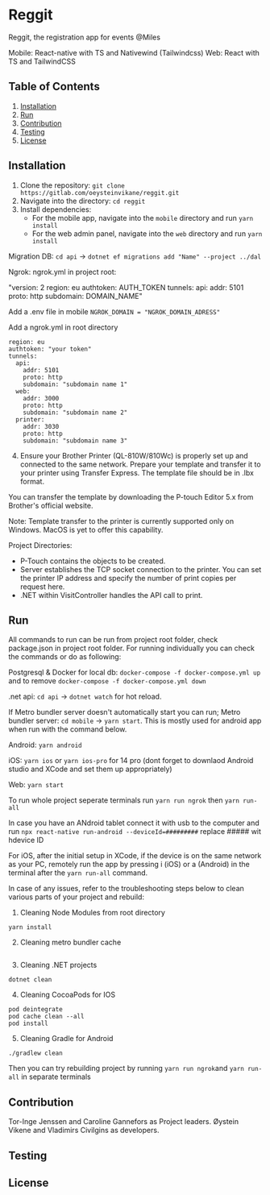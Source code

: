 # Reggit

Reggit, the registration app for events @Miles

Mobile: React-native with TS and Nativewind (Tailwindcss)
Web: React with TS and TailwindCSS

## Table of Contents

1. [Installation](#installation)
2. [Run](#Run)
3. [Contribution](#contribution)
4. [Testing](#testing)
5. [License](#license)

## Installation

1. Clone the repository: `git clone https://gitlab.com/oeysteinvikane/reggit.git`
2. Navigate into the directory: `cd reggit`
3. Install dependencies:
   - For the mobile app, navigate into the `mobile` directory and run `yarn install`
   - For the web admin panel, navigate into the `web` directory and run `yarn install`

Migration DB: `cd api` -> `dotnet ef migrations add "Name" --project ../dal`

Ngrok:
ngrok.yml in project root:

"version: 2
region: eu
authtoken: AUTH_TOKEN
tunnels:
api:
addr: 5101
proto: http
subdomain: DOMAIN_NAME"

Add a .env file in mobile `NGROK_DOMAIN = "NGROK_DOMAIN_ADRESS"`

Add a ngrok.yml in root directory

``` version: 2
region: eu
authtoken: "your token"
tunnels:
  api:
    addr: 5101
    proto: http
    subdomain: "subdomain name 1"
  web:
    addr: 3000
    proto: http
    subdomain: "subdomain name 2"
  printer:
    addr: 3030
    proto: http
    subdomain: "subdomain name 3" 
```

4. Ensure your Brother Printer (QL-810W/810Wc) is properly set up and connected to the same network. Prepare your template and transfer it to your printer using Transfer Express. The template file should be in .lbx format.

You can transfer the template by downloading the P-touch Editor 5.x from Brother's official website.

Note: Template transfer to the printer is currently supported only on Windows. MacOS is yet to offer this capability.

Project Directories:
- P-Touch contains the objects to be created.
- Server establishes the TCP socket connection to the printer. You can set the printer IP address and specify the number of print copies per request here.
- .NET within VisitController handles the API call to print.

## Run

All commands to run can be run from project root folder, check package.json in project root folder.
For running individually you can check the commands or do as following:

Postgresql & Docker for local db: `docker-compose -f docker-compose.yml up` and to remove `docker-compose -f docker-compose.yml down`

.net api: `cd api` -> `dotnet watch` for hot reload.

If Metro bundler server doesn't automatically start you can run;
Metro bundler server: `cd mobile` -> `yarn start`.
This is mostly used for android app when run with the command below.

Android: `yarn android`

iOS: `yarn ios` or `yarn ios-pro` for 14 pro (dont forget to downlaod Android studio and XCode and set them up appropriately)

Web: `yarn start`

To run whole project seperate terminals run `yarn run ngrok` then `yarn run-all` 

In case you have an ANdroid tablet connect it with usb to the computer and run `npx react-native run-android --deviceId=#########` replace ##### wit hdevice ID

For iOS, after the initial setup in XCode, if the device is on the same network as your PC, remotely run the app by pressing i (iOS) or a (Android) in 
the terminal after the `yarn run-all` command.


In case of any issues, refer to the troubleshooting steps below to clean various parts of your project and rebuild:

1. Cleaning Node Modules from root directory
``` rm -rf node_modules/
yarn install
```
2. Cleaning metro bundler cache
```yarn start --reset-cache
```
3. Cleaning .NET projects 
```cd api
dotnet clean
```
4. Cleaning CocoaPods for IOS
```cd mobile/ios
pod deintegrate
pod cache clean --all
pod install
```
5. Cleaning Gradle for Android
```cd mobile/android
./gradlew clean
```
Then you can try rebuilding project by running `yarn run ngrok`and `yarn run-all` in separate terminals

## Contribution

Tor-Inge Jenssen and Caroline Gannefors as Project leaders.
Øystein Vikene and Vladimirs Civilgins as developers.

## Testing



## License
